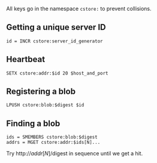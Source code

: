 All keys go in the namespace `cstore:` to prevent collisions.

## Getting a unique server ID

    id = INCR cstore:server_id_generator

## Heartbeat

    SETX cstore:addr:$id 20 $host_and_port

## Registering a blob

    LPUSH cstore:blob:$digest $id

## Finding a blob

    ids = SMEMBERS cstore:blob:$digest
    addrs = MGET cstore:addr:$ids[N]...

Try http://$addr[N]/$digest in sequence until we get a hit.
